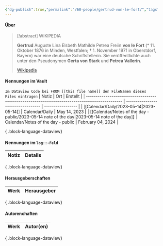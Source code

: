 ```yaml
---
{"dg-publish":true,"permalink":"/60-people/gertrud-von-le-fort/","tags":["class/people"],"noteIcon":""}
---
```



#### Über

> [!abstract] WIKIPEDIA
> 
> **Gertrud** Auguste Lina Elsbeth Mathilde Petrea Freiin **von le Fort** (* 11. Oktober 1876 in Minden, Westfalen; † 1. November 1971 in Oberstdorf, Bayern) war eine deutsche Schriftstellerin. Sie veröffentlichte auch unter den Pseudonymen **Gerta von Stark** und **Petrea Vallerin**.
>
> [Wikipedia](https://DE.wikipedia.org/wiki/Gertrud%20von%20le%20Fort)


#### Nennungen im Vault
`Im Dataview Code bei FROM [[this file name]] den FileNamen dieses Files eintragen` 
| Notiz                                                                                            | Ort                                | Erstellt          |
| ------------------------------------------------------------------------------------------------ | ---------------------------------- | ----------------- |
| [[Calendar/Daily/2023-05-14\|2023-05-14]]                                                     | Calendar/Daily                     | May 14, 2023      |
| [[Calendar/Notes of the day - public/2023-05-14 note of the day\|2023-05-14 note of the day]] | Calendar/Notes of the day - public | February 04, 2024 |

{ .block-language-dataview}

#### Nennungen im `log::-Feld`
| Notiz | Details |
| ----- | ------- |

{ .block-language-dataview}

#### Herausgeberschaften
| Werk | Herausgeber |
| ---- | ----------- |

{ .block-language-dataview}


#### Autorenchaften
| Werk | Autor(en) |
| ---- | --------- |

{ .block-language-dataview}


